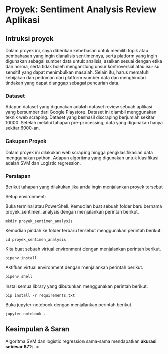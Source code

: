 # Proyek: Sentiment Analysis Review Aplikasi 

## Intruksi proyek

Dalam proyek ini, saya diberikan kebebasan untuk memilih topik atau pembahasan yang ingin dianalisis sentimennya, serta platform yang ingin digunakan sebagai sumber data untuk analisis, asalkan sesuai dengan etika dan norma, serta tidak boleh mengandung unsur kontroversial atau isu-isu sensitif yang dapat menimbulkan masalah. Selain itu, harus mematuhi kebijakan dan pedoman dari platform sumber data dan menghindari tindakan yang dapat dianggap sebagai pencurian data.

### Dataset

Adapun dataset yang digunakan adalah dataset review sebuah aplikasi yang bersumber dari Google Playstore. Dataset ini diambil menggunakan teknik web scraping. Dataset yang berhasil discraping berjumlah sekitar 10000. Setelah melalui tahapan pre-processing, data yang digunakan hanya sekitar 6000-an.


### Cakupan Proyek

Dalam proyek ini dilakukan web scraping hingga pengklasifikasian data menggunakan python. Adapun algoritma yang digunakan untuk klasifikasi adalah SVM dan Logistic regression.


### Persiapan
Berikut tahapan yang dilakukan jika anda ingin menjalankan proyek tersebut

Setup environment:

Buka terminal atau PowerShell. Kemudian buat sebuah folder baru bernama proyek_sentimen_analysis dengan menjalankan perintah berikut.
```
mkdir proyek_sentimen_analysis

```
Kemudian pindah ke folder terbaru tersebut menggunakan perintah berikut.
```
cd proyek_sentimen_analysis

```
Kita buat sebuah virtual environment dengan menjalankan perintah berikut.
```
pipenv install

```
Aktifkan virtual environment dengan menjalankan perintah berikut.
```
pipenv shell

```
Instal semua library yang dibutuhkan menggunakan perintah berikut.
```
pip install -r requirements.txt

```
Buka jupyter-notebook dengan menjalankan perintah berikut.
```
jupyter-notebook .

```


## Kesimpulan & Saran

Algoritma SVM dan logistic regression sama-sama mendapatkan **akurasi sebesar 87%**. =


